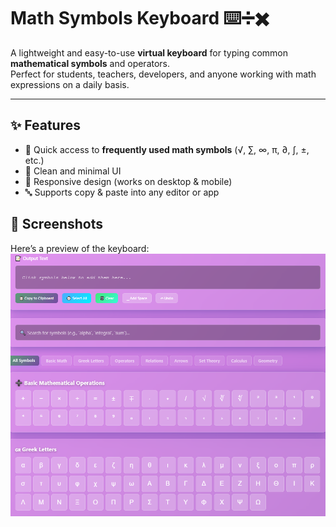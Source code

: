 
# Math Symbols Keyboard ⌨️➗✖️

A lightweight and easy-to-use **virtual keyboard** for typing common **mathematical symbols** and operators.  
Perfect for students, teachers, developers, and anyone working with math expressions on a daily basis.

---

## ✨ Features
- 🧮 Quick access to **frequently used math symbols** (√, ∑, ∞, π, ∂, ∫, ±, etc.)  
- 🎨 Clean and minimal UI  
- 📱 Responsive design (works on desktop & mobile)  
- 🔤 Supports copy & paste into any editor or app  

## 📸 Screenshots
Here’s a preview of the keyboard:
![picture](Symbols.png)
